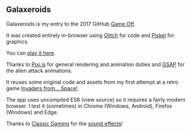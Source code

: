 Galaxeroids
-----------

Galaxeroids is my entry to the 2017 GitHub [Game Off](https://itch.io/jam/game-off-2017).

It was created entirely in-browser using [Glitch](https://glitch.com/) for code and [Piskel](https://www.piskelapp.com/) for graphics.

You can [play it here](https://joegaffey.github.io/galaxeroids/public/). 

Thanks to [Pixi.js](http://www.pixijs.com/) for general rendering and animation duties and [GSAP](https://greensock.com/docs/Plugins/PixiPlugin) for the alien attack animations.

It reuses some original code and assets from my first attempt at a retro game [Invaders from... Space!](https://github.com/joegaffey/invaders).

The app uses uncompiled ES6 (view source) so it requires a fairly  modern browser. I test it (sometimes) in Chrome (Windows, Android), Firefox (Windows) and Edge. 

Thanks to [Classic Gaming](http://www.classicgaming.cc) for the [sound effects](http://www.classicgaming.cc/classics/space-invaders/sounds)!